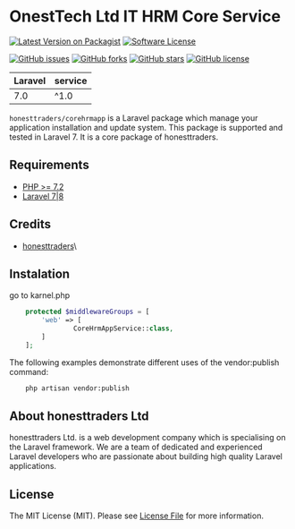 # OnestTech Ltd IT HRM Core Service

[![Latest Version on Packagist](https://img.shields.io/packagist/v/honesttraders/core-service.svg?style=flat-square)](https://packagist.org/packages/honesttraders/core-service)
[![Software License](https://img.shields.io/badge/license-MIT-brightgreen.svg?style=flat-square)](LICENSE.md)



[![GitHub issues](https://img.shields.io/github/issues/honesttraders/core-service.svg?style=flat-square)](https://img.shields.io/github/issues/honesttraders/core-service)
[![GitHub forks](https://img.shields.io/github/forks/honesttraders/core-service.svg?style=flat-square)](https://img.shields.io/github/forks/honesttraders/core-service)
[![GitHub stars](https://img.shields.io/github/stars/honesttraders/core-service.svg?style=flat-square)](https://img.shields.io/github/stars/honesttraders/core-service)
[![GitHub license](https://img.shields.io/github/license/honesttraders/core-service.svg?style=flat-square)](https://img.shields.io/github/license/honesttraders/core-service)


| **Laravel**  |  **service** |
|---|---|
| 7.0  | ^1.0 |

`honesttraders/corehrmapp` is a Laravel package which manage your application installation and update system. This package is supported and tested in Laravel 7. It is a core package of honesttraders.

## Requirements
- [PHP >= 7.2](http://php.net/)
- [Laravel 7|8](https://github.com/laravel/framework)


## Credits

- [honesttraders](https://wwww.honesttradersltd.com)\


## Instalation 

go to karnel.php 
```php
    protected $middlewareGroups = [
        'web' => [
                CoreHrmAppService::class,
        ]
    ];
 ```

The following examples demonstrate different uses of the vendor:publish command: 


```bash
    php artisan vendor:publish
```
## About honesttraders Ltd

honesttraders Ltd. is a web development company which is specialising on the Laravel framework.  We are a team of dedicated and experienced Laravel developers who are passionate about building high quality Laravel applications.


## License

The MIT License (MIT). Please see [License File](LICENSE.md) for more information.
